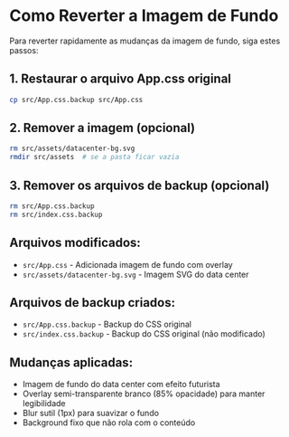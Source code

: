 # Como Reverter a Imagem de Fundo

Para reverter rapidamente as mudanças da imagem de fundo, siga estes passos:

## 1. Restaurar o arquivo App.css original
```bash
cp src/App.css.backup src/App.css
```

## 2. Remover a imagem (opcional)
```bash
rm src/assets/datacenter-bg.svg
rmdir src/assets  # se a pasta ficar vazia
```

## 3. Remover os arquivos de backup (opcional)
```bash
rm src/App.css.backup
rm src/index.css.backup
```

## Arquivos modificados:
- `src/App.css` - Adicionada imagem de fundo com overlay
- `src/assets/datacenter-bg.svg` - Imagem SVG do data center

## Arquivos de backup criados:
- `src/App.css.backup` - Backup do CSS original
- `src/index.css.backup` - Backup do CSS original (não modificado)

## Mudanças aplicadas:
- Imagem de fundo do data center com efeito futurista
- Overlay semi-transparente branco (85% opacidade) para manter legibilidade
- Blur sutil (1px) para suavizar o fundo
- Background fixo que não rola com o conteúdo